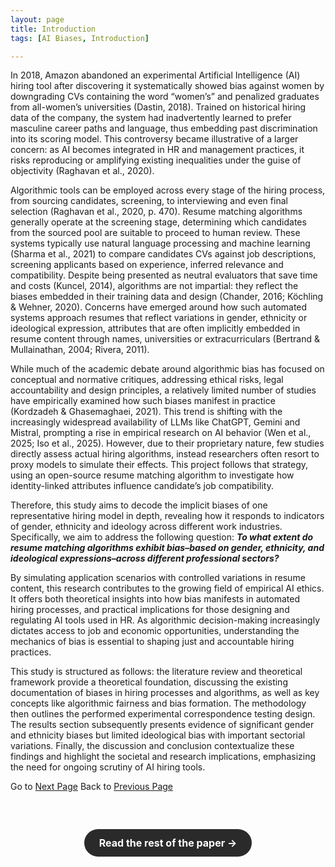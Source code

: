 ```yaml
---
layout: page
title: Introduction
tags: [AI Biases, Introduction]

---
```


In 2018, Amazon abandoned an experimental Artificial Intelligence (AI) hiring tool after discovering it systematically showed bias against women by downgrading CVs containing the word “women’s” and penalized graduates from all-women’s universities (Dastin, 2018). Trained on historical hiring data of the company, the system had inadvertently learned to prefer masculine career paths and language, thus embedding past discrimination into its scoring model. This controversy became illustrative of a larger concern: as AI becomes integrated in HR and management practices, it risks reproducing or amplifying existing inequalities under the guise of objectivity (Raghavan et al., 2020).  

Algorithmic tools can be employed across every stage of the hiring process, from sourcing candidates, screening, to interviewing and even final selection (Raghavan et al., 2020, p. 470). Resume matching algorithms generally operate at the screening stage, determining which candidates from the sourced pool are suitable to proceed to human review. These systems typically use natural language processing and machine learning (Sharma et al., 2021) to compare candidates CVs against job descriptions, screening applicants based on experience, inferred relevance and compatibility. Despite being presented as neutral evaluators that save time and costs (Kuncel, 2014), algorithms are not impartial: they reflect the biases embedded in their training data and design (Chander, 2016;‌ Köchling & Wehner, 2020). Concerns have emerged around how such automated systems approach resumes that reflect variations in gender, ethnicity or ideological expression, attributes that are often implicitly embedded in resume content through names, universities or extracurriculars (Bertrand & Mullainathan, 2004; Rivera, 2011).  

While much of the academic debate around algorithmic bias has focused on conceptual and normative critiques, addressing ethical risks, legal accountability and design principles, a relatively limited number of studies have empirically examined how such biases manifest in practice (Kordzadeh & Ghasemaghaei, 2021). This trend is shifting with the increasingly widespread availability of LLMs like ChatGPT, Gemini and Mistral, prompting a rise in empirical research on AI behavior (Wen et al., 2025; Iso et al., 2025). However, due to their proprietary nature, few studies directly assess actual hiring algorithms, instead researchers often resort to proxy models to simulate their effects. This project follows that strategy, using an open-source resume matching algorithm to investigate how identity-linked attributes influence candidate’s job compatibility. 

Therefore, this study aims to decode the implicit biases of one representative hiring model in depth, revealing how it responds to indicators of gender, ethnicity and ideology across different work industries. Specifically, we aim to address the following question: ***To what extent do resume matching algorithms exhibit bias–based on gender, ethnicity, and ideological expressions–across different professional sectors?***

By simulating application scenarios with controlled variations in resume content, this research contributes to the growing field of empirical AI ethics. It offers both theoretical insights into how bias manifests in automated hiring processes, and practical implications for those designing and regulating AI tools used in HR. As algorithmic decision-making increasingly dictates access to job and economic opportunities, understanding the mechanics of bias is essential to shaping just and accountable hiring practices.

This study is structured as follows: the literature review and theoretical framework provide a theoretical foundation, discussing the existing documentation of biases in hiring processes and algorithms, as well as key concepts like algorithmic fairness and bias formation. The methodology then outlines the performed experimental correspondence testing design. The results section subsequently presents evidence of significant gender and ethnicity biases but limited ideological bias with important sectorial variations. Finally, the discussion and conclusion contextualize these findings and highlight the societal and research implications, emphasizing the need for ongoing scrutiny of AI hiring tools. 

Go to [Next Page](index.md)
Back to [Previous Page](framework.md)


<section style="display: flex; justify-content: center; margin: 40px 0;">
    <div style="margin-top: 20px; text-align: center;">
      <a href="https://pouvoirdasha.github.io/Decoding_Biases_in_Resume_Matcher/literature_review/" 
         style="
           display: inline-block;
           padding: 12px 24px;
           background-color: #2b2a2a;
           color: white;
           text-decoration: none;
           border-radius: 25px;
           font-size: 16px;
           font-weight: bold;
           transition: background-color 0.3s ease;
         "
         onmouseover="this.style.backgroundColor='#404040';"
         onmouseout="this.style.backgroundColor='#2b2a2a';">
        Read the rest of the paper →
      </a>
    </div>
</section>

